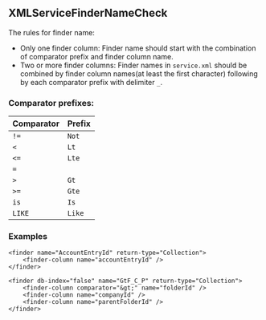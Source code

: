 ## XMLServiceFinderNameCheck

The rules for finder name:

- Only one finder column: Finder name should start with the combination of comparator prefix and finder column name.
- Two or more finder columns: Finder names in `service.xml` should be combined by finder column names(at least the first character) following by each comparator prefix with delimiter `_`.

### Comparator prefixes:

Comparator | Prefix
-------------- | ------------
`!=` | `Not`
`<` | `Lt`
`<=` | `Lte`
`=` |
`>` | `Gt`
`>=` | `Gte`
`is` | `Is`
`LIKE` | `Like`

### Examples

```
<finder name="AccountEntryId" return-type="Collection">
	<finder-column name="accountEntryId" />
</finder>
```

```
<finder db-index="false" name="GtF_C_P" return-type="Collection">
	<finder-column comparator="&gt;" name="folderId" />
	<finder-column name="companyId" />
	<finder-column name="parentFolderId" />
</finder>
```